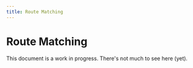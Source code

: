 ```yaml
---
title: Route Matching
---
```


# Route Matching

<docs-warning>
  This document is a work in progress. There's not much to see here (yet).
</docs-warning>
